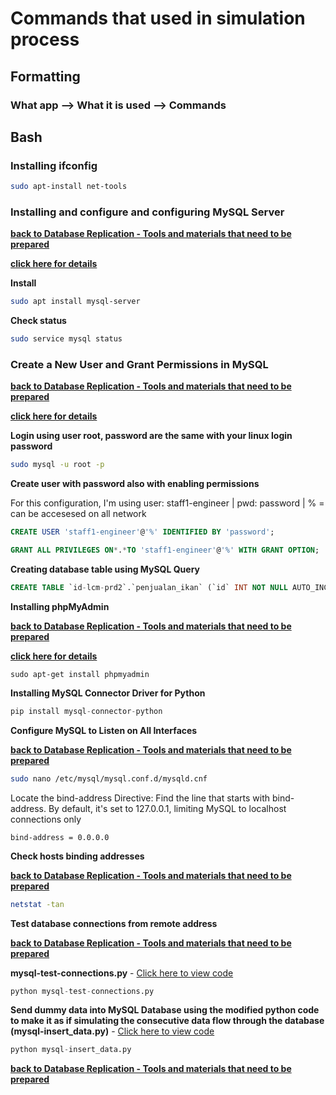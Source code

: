 # Commands that used in simulation process

## Formatting

### What app --> What it is used --> Commands

## Bash

### Installing ifconfig

~~~bash
sudo apt-install net-tools
~~~

### Installing and configure and configuring MySQL Server

[**back to Database Replication - Tools and materials that need to be prepared**](/Database-Replication-Simulation/readme.md)

[**click here for details**](https://ubuntu.com/server/docs/install-and-configure-a-mysql-server)

**Install**

~~~bash
sudo apt install mysql-server
~~~

**Check status**

~~~bash
sudo service mysql status
~~~
### Create a New User and Grant Permissions in MySQL
[**back to Database Replication - Tools and materials that need to be prepared**](/Database-Replication-Simulation/readme.md)

[**click here for details**](https://www.digitalocean.com/community/tutorials/how-to-create-a-new-user-and-grant-permissions-in-mysql)

**Login using user root, password are the same with your linux login password**
~~~bash
sudo mysql -u root -p
~~~

**Create user with password also with enabling permissions**

For this configuration, I'm using user: staff1-engineer | pwd: password | % = can be accesesed on all network
~~~sql
CREATE USER 'staff1-engineer'@'%' IDENTIFIED BY 'password';
~~~
~~~sql
GRANT ALL PRIVILEGES ON*.*TO 'staff1-engineer'@'%' WITH GRANT OPTION;
~~~

**Creating database table using MySQL Query**
~~~sql
CREATE TABLE `id-lcm-prd2`.`penjualan_ikan` (`id` INT NOT NULL AUTO_INCREMENT , `name` VARCHAR(45) NOT NULL , `timestamp` TIMESTAMP NOT NULL , `price` FLOAT NOT NULL , `stock` INT NOT NULL , PRIMARY KEY (`id`)) ENGINE = CSV;
~~~

**Installing phpMyAdmin**

[**back to Database Replication - Tools and materials that need to be prepared**](/Database-Replication-Simulation/readme.md)

[**click here for details**](https://www.hostinger.com/tutorials/how-to-install-and-setup-phpmyadmin-on-ubuntu)
~~~
sudo apt-get install phpmyadmin
~~~

**Installing MySQL Connector Driver for Python**
~~~python
pip install mysql-connector-python
~~~
**Configure MySQL to Listen on All Interfaces**

[**back to Database Replication - Tools and materials that need to be prepared**](/Database-Replication-Simulation/readme.md)
~~~bash
sudo nano /etc/mysql/mysql.conf.d/mysqld.cnf
~~~
Locate the bind-address Directive: Find the line that starts with bind-address. By default, it's set to 127.0.0.1, limiting MySQL to localhost connections only
~~~
bind-address = 0.0.0.0
~~~

**Check hosts binding addresses**

[**back to Database Replication - Tools and materials that need to be prepared**](/Database-Replication-Simulation/readme.md)
~~~bash
netstat -tan
~~~

**Test database connections from remote address**

[**back to Database Replication - Tools and materials that need to be prepared**](/Database-Replication-Simulation/readme.md)

**mysql-test-connections.py** - [Click here to view code](/Database-Replication-Simulation/mysql-test-connections.py)

~~~python
python mysql-test-connections.py
~~~

**Send dummy data into MySQL Database using the modified python code to make it as if simulating the consecutive data flow through the database (mysql-insert_data.py)** - [Click here to view code](/Database-Replication-Simulation/mysql-insert_data.py)

~~~python
python mysql-insert_data.py
~~~

[**back to Database Replication - Tools and materials that need to be prepared**](/Database-Replication-Simulation/readme.md)

